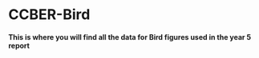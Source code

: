 # CCBER-Bird
#### This is where you will find all the data for Bird figures used in the year 5 report
